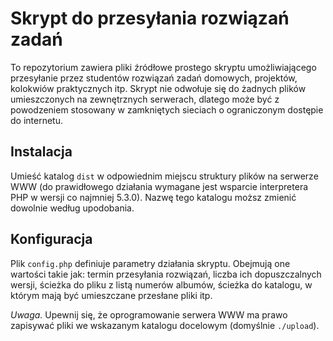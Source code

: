# Skrypt do przesyłania rozwiązań zadań

To repozytorium zawiera pliki źródłowe prostego skryptu umożliwiającego przesyłanie przez studentów rozwiązań zadań domowych, projektów, kolokwiów praktycznych itp. Skrypt nie odwołuje się do żadnych plików umieszczonych na zewnętrznych serwerach, dlatego może być z powodzeniem stosowany w zamkniętych sieciach o ograniczonym dostępie do internetu.

## Instalacja

Umieść katalog `dist` w odpowiednim miejscu struktury plików na serwerze WWW (do prawidłowego działania wymagane jest wsparcie interpretera PHP w wersji co najmniej 5.3.0). Nazwę tego katalogu moższ zmienić dowolnie według upodobania.

## Konfiguracja

Plik `config.php` definiuje parametry działania skryptu. Obejmują one wartości takie jak: termin przesyłania rozwiązań, liczba ich dopuszczalnych wersji, ścieżka do pliku z listą numerów albumów, ścieżka do katalogu, w którym mają być umieszczane przesłane pliki itp.

*Uwaga.* Upewnij się, że oprogramowanie serwera WWW ma prawo zapisywać pliki we wskazanym katalogu docelowym (domyślnie `./upload`).
